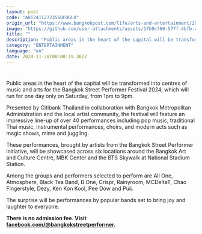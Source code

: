 ```yaml
---
layout: post
code: "ART2411272356OFOGL0"
origin_url: "https://www.bangkokpost.com/life/arts-and-entertainment/2910351/bangkok-street-performer-fest-returns"
image: "https://github.com/user-attachments/assets/17b9c760-577f-4bfb-a2b8-01dd3d63d9bd"
title: ""
description: "Public areas in the heart of the capital will be transformed into centres of music and arts for the Bangkok Street Performer Festival 2024, which will run for one day only on Saturday, from 1pm to 9pm."
category: "ENTERTAINMENT"
language: "en"
date: 2024-11-28T00:00:19.362Z
---
```


# 

Public areas in the heart of the capital will be transformed into centres of music and arts for the Bangkok Street Performer Festival 2024, which will run for one day only on Saturday, from 1pm to 9pm.

Presented by Citibank Thailand in collaboration with Bangkok Metropolitan Administration and the local artist community, the festival will feature an impressive line-up of over 40 performances including pop music, traditional Thai music, instrumental performances, choirs, and modern acts such as magic shows, mime and juggling.

These performances, brought by artists from the Bangkok Street Performer initiative, will be showcased across six locations around the Bangkok Art and Culture Centre, MBK Center and the BTS Skywalk at National Stadium Station.

Among the groups and performers selected to perform are All One, Atmosphere, Black Tea Band, B One, Crispr, Rainyroom, MCDeltaT, Chao Fingerstyle, Dezy, Ken Kon Kool, Pee Dow and Puii.

The surprise will be performances by popular bands set to bring joy and laughter to everyone.

**There is no admission fee. Visit [facebook.com/@bangkokstreetperformer](https://www.facebook.com/@bangkokstreetperformer).**